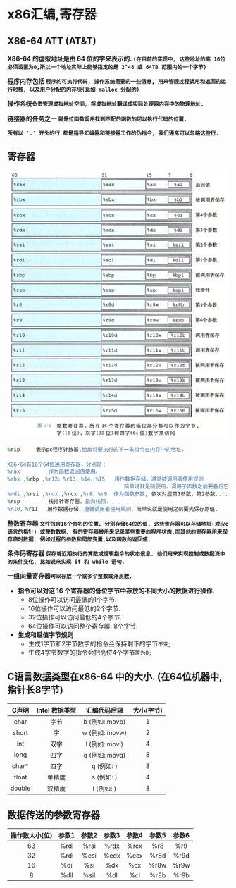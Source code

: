 # x86汇编,寄存器

##  X86-64   ATT \(AT&T\)

**X86-64 的虚拟地址是由 64 位的字来表示的. `(在目前的实现中, 这些地址的高 16位必须设置为0,所以一个地址实际上能够指定的是 2^48 或 64TB 范围内的一个字节)`**

**程序内存包括 `程序的可执行代码, 操作系统需要的一些信息, 用来管理过程调用和返回的运行时栈, 以及用户分配的内存块(比如 malloc 分配的)`**

**操作系统`负责管理虚拟地址空间, 将虚拟地址翻译成实际处理器内存中的物理地址.`** 

**链接器的任务之一 `就是位函数调用找到匹配的函数的可以执行代码的位置.`**

**`所有以 '.' 开头的行 都是指导汇编器和链接器工作的伪指令, 我们通常可以忽略这些行.`**

## 寄存器

![16&#x4E2A;&#x901A;&#x7528;&#x5BC4;&#x5B58;&#x5668;](../.gitbook/assets/ji-cun-qi.png)

```ruby
%rip     表示pc程序计数器,给出将要执行的下一条指令在内存中的地址.

X86-64有16个64位通用寄存器，分别是：
%rax         作为函数返回值使用。
%rbx ,%rbp ,%r12，%r13，%14，%15   用作数据存储，遵循被调用者使用规则
                                     简单说就是随便用，调用子函数之前要备份它，以防他被修改
%rdi ,%rsi ,%rdx ,%rcx ,%r8，%r9  作为函数参数, 依次对应第1参数，第2参数....
%rsp         栈指针寄存器，指向栈顶.
%r10，%r11   用作数据存储，遵循调用者使用规则，简单说就是使用之前要先保存原值.
```

**整数寄存器 `文件包含16个命名的位置, 分别存储64位的值. 这些寄存器可以存储地址(对应c语言的指针) 或整数数据. 有的寄存器被用来记录某些重要的程序状态,而其他的寄存器用来保存临时数据, 例如过程的参数和局部变量,以及函数的返回值.`**

**条件码寄存器 `保存着近期执行的算数或逻辑指令的状态信息. 他们用来实现控制或数据流中的条件变化, 比如说来实现 if 和 while 语句.`**

**一组向量寄存器`可以存放一个或多个整数或浮点数.`**

* **指令可以对这 16 个寄存器的低位字节中存放的不同大小的数据进行操作.**
  * 8位操作可以访问最低的1个字节.
  * 16位操作可以访问最低的2个字节.
  * 32位操作可以访问最低的4个字节.
  * 64位操作可以访问整个寄存器. 8个字节.
* **生成和赋值字节规则**
  * 生成1字节和2字节数字的指令会保持剩下的字节`不变`;
  * 生成4字节数字的指令会把高位4个字节`置为0;`

## C语言数据类型在x86-64 中的大小.  \(在64位机器中,指针长8字节\)

| C声明 | Intel 数据类型 | 汇编代码后辍 | 大小\(字节\) |
| :---: | :---: | :---: | :---: |
| char | 字节 | b  \(例如: movb\) | 1 |
| short | 字 | w  \(例如: movw\) | 2 |
| int | 双字 | l  \(例如: movl\) | 4 |
| long | 四字 | q  \(例如: movq\) | 8 |
| char\* | 四字 | q  \(例如: \) | 8 |
| float | 单精度 | s  \(例如: \) | 4 |
| double | 双精度 | l  \(例如: \) | 8 |

## 数据传送的参数寄存器

| 操作数大小\(位\) | 参数1 | 参数2 | 参数3 | 参数4 | 参数5 | 参数6 |
| :---: | :---: | :---: | :---: | :---: | :---: | :---: |
| 63 | %rdi | %rsi | %rdx | %rcx | %r8 | %r9 |
| 32 | %rdi | %esi | %edx | %ecx | %r8d | %r9d |
| 16 | %di | %si | %dx | %cx | %r8w | %r9w |
| 8 | %dil | %sil | %dl | %cl | %r8b | %r9b |



